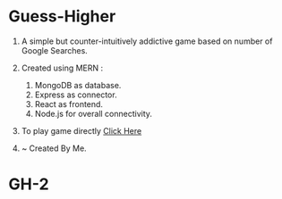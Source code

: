 # Guess-Higher
1. A simple but counter-intuitively addictive game based on number of Google Searches.

2. Created using MERN :
    1. MongoDB as database.
    2. Express as connector.
    3. React as frontend.
    4. Node.js for overall connectivity.

3.  To play game directly [Click Here](https://guess-higher-2rru.vercel.app/)

4. ~ Created By Me.
# GH-2
